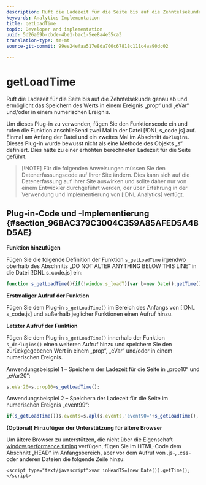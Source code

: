 ```yaml
---
description: Ruft die Ladezeit für die Seite bis auf die Zehntelsekunde genau ab und ermöglicht das Speichern des Werts in einem Ereignis „prop“ und „eVar“ und/oder in einem numerischen Ereignis.
keywords: Analytics Implementation
title: getLoadTime
topic: Developer and implementation
uuid: 5d26a69b-cbde-4be1-bac1-5ee8a4e55ca3
translation-type: tm+mt
source-git-commit: 99ee24efaa517e8da700c67818c111c4aa90dc02

---
```



# getLoadTime

Ruft die Ladezeit für die Seite bis auf die Zehntelsekunde genau ab und ermöglicht das Speichern des Werts in einem Ereignis „prop“ und „eVar“ und/oder in einem numerischen Ereignis.

Um dieses Plug-in zu verwenden, fügen Sie den Funktionscode ein und rufen die Funktion anschließend zwei Mal in der Datei [!DNL s_code.js] auf. Einmal am Anfang der Datei und ein zweites Mal im Abschnitt `doPlugins`. Dieses Plug-in wurde bewusst nicht als eine Methode des Objekts „s“ definiert. Dies hätte zu einer erhöhten berechneten Ladezeit für die Seite geführt.

> [!NOTE] Für die folgenden Anweisungen müssen Sie den Datenerfassungscode auf Ihrer Site ändern. Dies kann sich auf die Datenerfassung auf Ihrer Site auswirken und sollte daher nur von einem Entwickler durchgeführt werden, der über Erfahrung in der Verwendung und Implementierung von [!DNL Analytics] verfügt.

## Plug-in-Code und -Implementierung {#section_968AC379C3004C359A85AFED5A48D5AE}

**Funktion hinzufügen**

Fügen Sie die folgende Definition der Funktion `s_getLoadTime` irgendwo oberhalb des Abschnitts „DO NOT ALTER ANYTHING BELOW THIS LINE“ in die Datei [!DNL s_code.js] ein:

```js
function s_getLoadTime(){if(!window.s_loadT){var b=new Date().getTime(),o=window.performance?performance.timing:0,a=o?o.requestStart:window.inHeadTS||0;s_loadT=a?Math.round((b-a)/100):''}return s_loadT}
```

**Erstmaliger Aufruf der Funktion**

Fügen Sie dem Plug-in `s_getLoadTime()` im Bereich des Anfangs von [!DNL s_code.js] und außerhalb jeglicher Funktionen einen Aufruf hinzu.

**Letzter Aufruf der Funktion**

Fügen Sie dem Plug-in `s_getLoadTime()` innerhalb der Funktion `s_doPlugins()` einen weiteren Aufruf hinzu und speichern Sie den zurückgegebenen Wert in einem „prop“, „eVar“ und/oder in einem numerischen Ereignis.

Anwendungsbeispiel 1 – Speichern der Ladezeit für die Seite in „prop10“ und „eVar20“:

```js
s.eVar20=s.prop10=s_getLoadTime();
```

Anwendungsbeispiel 2 – Speichern der Ladezeit für die Seite im numerischen Ereignis „event99“:

```js
if(s_getLoadTime())s.events=s.apl(s.events,'event90='+s_getLoadTime(),',',1);
```

**(Optional) Hinzufügen der Unterstützung für ältere Browser**

Um ältere Browser zu unterstützen, die nicht über die Eigenschaft [window.performance.timing](https://www.html5rocks.com/en/tutorials/webperformance/basics/) verfügen, fügen Sie im HTML-Code dem Abschnitt „HEAD“ im Anfangsbereich, aber vor dem Aufruf von .js-, .css- oder anderen Dateien die folgende Zeile hinzu:

```
<script type="text/javascript">var inHeadTS=(new Date()).getTime();</script>
```

